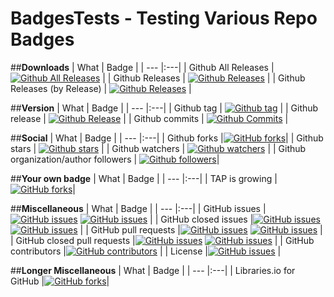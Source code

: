 # BadgesTests - Testing Various Repo Badges

##**Downloads**
| What | Badge | 
| --- |:---|
| Github All Releases | [![Github All Releases](https://img.shields.io/github/downloads/wulas/BadgesTests/total.svg?maxAge=2592000)]() |
| Github Releases | [![Github Releases](https://img.shields.io/github/downloads/wulas/BadgesTests/latest/total.svg?maxAge=2592000)]() |
| Github Releases (by Release) | [![Github Releases](https://img.shields.io/github/downloads/wulas/BadgesTests/0.0.1/total.svg?maxAge=2592000)]() |


##**Version**
| What | Badge | 
| --- |:---|
| Github tag | [![Github tag](https://img.shields.io/github/tag/wulas/BadgesTests.svg?maxAge=2592000)]() |
| Github release | [![Github Release](https://img.shields.io/github/release/wulas/BadgesTests.svg?maxAge=2592000)]() |
| Github commits | [![Github Commits](https://img.shields.io/github/commits-since/wulas/BadgesTests/0.0.1.svg?maxAge=2592000)]() |

##**Social**
| What | Badge | 
| --- |:---|
| Github forks |[![GitHub forks](https://img.shields.io/github/forks/wulas/BadgesTests.svg?style=social&label=Fork&maxAge=2592000?style=flat-square)]()|
| Github stars | [![Github stars](https://img.shields.io/github/stars/wulas/BadgesTests.svg?style=social&label=Star&maxAge=2592000)]() |
| Github watchers | [![Github watchers](https://img.shields.io/github/watchers/wulas/BadgesTests.svg?style=social&label=Watch&maxAge=2592000)]() |
| Github organization/author followers | [![Github followers](https://img.shields.io/github/followers/wulas.svg?style=social&label=Follow&maxAge=2592000)]()|

##**Your own badge**
| What | Badge | 
| --- |:---|
| TAP is growing |[![GitHub forks](https://img.shields.io/badge/TrustedAnalytics-GROWING-green.svg)]()|

##**Miscellaneous**
| What | Badge | 
| --- |:---|
| GitHub issues |[![GitHub issues](https://img.shields.io/github/issues/wulas/BadgesTests.svg?maxAge=2592000?style=flat-square)]() [![GitHub issues](https://img.shields.io/github/issues-raw/wulas/BadgesTests.svg?maxAge=2592000?style=flat-square)]() |
| GitHub closed issues |[![GitHub issues](https://img.shields.io/github/issues-closed/wulas/BadgesTests.svg?maxAge=2592000?style=flat-square)]() [![GitHub issues](https://img.shields.io/github/issues-closed-raw/wulas/BadgesTests.svg?maxAge=2592000?style=flat-square)]() |
| GitHub pull requests |[![GitHub issues](https://img.shields.io/github/issues-pr/wulas/BadgesTests.svg?maxAge=2592000?style=flat-square)]() [![GitHub issues](https://img.shields.io/github/issues-pr-raw/wulas/BadgesTests.svg?maxAge=2592000?style=flat-square)]() |
| GitHub closed pull requests |[![GitHub issues](https://img.shields.io/github/issues-pr-closed/wulas/BadgesTests.svg?maxAge=2592000?style=flat-square)]() [![GitHub issues](https://img.shields.io/github/issues-pr-closed-raw/wulas/BadgesTests.svg?maxAge=2592000?style=flat-square)]() |
| GitHub contributors |[![GitHub contributors](https://img.shields.io/github/contributors/wulas/BadgesTests.svg?maxAge=2592000?style=flat-square)]()  |
| License |[![GitHub issues](https://img.shields.io/github/license/wulas/BadgesTests.svg?maxAge=2592000?style=flat-square)]()  |


##**Longer Miscellaneous**
| What | Badge | 
| --- |:---|
| Libraries.io for GitHub |[![GitHub forks](https://img.shields.io/librariesio/github/wulas/BadgesTests.svg?maxAge=2592000?style=flat-square)](https://libraries.io/github/wulas/BadgesTests)|

